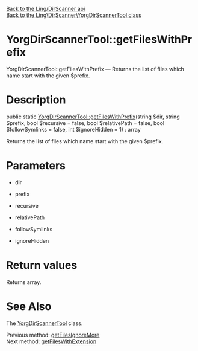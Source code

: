 [Back to the Ling/DirScanner api](https://github.com/lingtalfi/DirScanner/blob/master/doc/api/Ling/DirScanner.md)<br>
[Back to the Ling\DirScanner\YorgDirScannerTool class](https://github.com/lingtalfi/DirScanner/blob/master/doc/api/Ling/DirScanner/YorgDirScannerTool.md)


YorgDirScannerTool::getFilesWithPrefix
================



YorgDirScannerTool::getFilesWithPrefix — Returns the list of files which name start with the given $prefix.




Description
================


public static [YorgDirScannerTool::getFilesWithPrefix](https://github.com/lingtalfi/DirScanner/blob/master/doc/api/Ling/DirScanner/YorgDirScannerTool/getFilesWithPrefix.md)(string $dir, string $prefix, bool $recursive = false, bool $relativePath = false, bool $followSymlinks = false, int $ignoreHidden = 1) : array




Returns the list of files which name start with the given $prefix.




Parameters
================


- dir

    

- prefix

    

- recursive

    

- relativePath

    

- followSymlinks

    

- ignoreHidden

    


Return values
================

Returns array.








See Also
================

The [YorgDirScannerTool](https://github.com/lingtalfi/DirScanner/blob/master/doc/api/Ling/DirScanner/YorgDirScannerTool.md) class.

Previous method: [getFilesIgnoreMore](https://github.com/lingtalfi/DirScanner/blob/master/doc/api/Ling/DirScanner/YorgDirScannerTool/getFilesIgnoreMore.md)<br>Next method: [getFilesWithExtension](https://github.com/lingtalfi/DirScanner/blob/master/doc/api/Ling/DirScanner/YorgDirScannerTool/getFilesWithExtension.md)<br>

